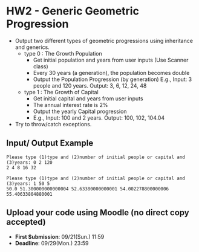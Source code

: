 # HW2 - Generic Geometric Progression
- Output two different types of geometric progressions using inheritance and generics.
    - type 0 : The Growth Population
        - Get initial population and years from user inputs (Use Scanner class)
        - Every 30 years (a generation), the population becomes double
        - Output the Population Progression (by generation)
            E.g.,   Input: 3 people and 120 years.
                    Output: 3, 6, 12, 24, 48
    - type 1 : The Growth of Capital
        - Get initial capital and years from user inputs
        - The annual interest rate is 2% 
        - Output the yearly Capital progression
        - E.g.,     Input: 100 and 2 years.
                    Output: 100, 102, 104.04
- Try to throw/catch exceptions.

## Input/ Output Example

```
Please type (1)type and (2)number of initial people or capital and (3)years: 0 2 120
2 4 8 16 32
```

```
Please type (1)type and (2)number of initial people or capital and (3)years: 1 50 5
50.0 51.300000000000004 52.63380000000001 54.002278800000006 55.40633804880001
```

## Upload your code using Moodle (no direct copy accepted) 
- **First Submission**: 09/21(Sun.) 11:59
- **Deadline**: 09/29(Mon.) 23:59
